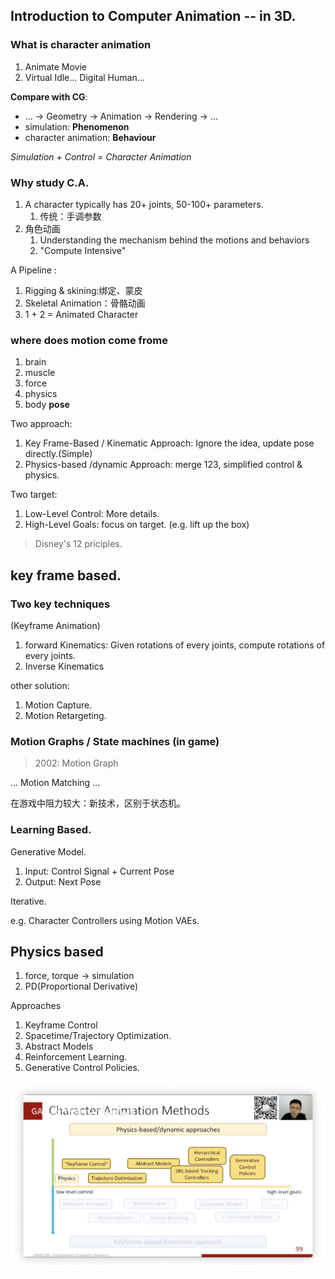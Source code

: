 ## Introduction to Computer Animation -- in 3D.

### What is character animation

1. Animate Movie
2. Virtual Idle... Digital Human...

**Compare with CG**:

- ... -> Geometry -> Animation -> Rendering -> ...
- simulation: **Phenomenon**
- character animation: **Behaviour**

*Simulation + Control = Character Animation*

### Why study C.A.

1. A character typically has 20+ joints, 50-100+ parameters.
    1. 传统：手调参数
2. 角色动画
    1. Understanding the mechanism behind the motions and behaviors
    2. "Compute Intensive"

A Pipeline :

1. Rigging & skining:绑定、蒙皮
2. Skeletal Animation：骨骼动画
3. 1 + 2 = Animated Character

### where does motion come frome

1. brain
2. muscle
3. force
4. physics
5. body **pose**


Two approach: 

1. Key Frame-Based / Kinematic Approach: Ignore the idea, update pose directly.(Simple)
2. Physics-based /dynamic Approach: merge 123, simplified control & physics.

Two target:

1. Low-Level Control: More details.
2. High-Level Goals: focus on target. (e.g. lift up the box)

> Disney's 12 priciples.

## key frame based. 

### Two key techniques

(Keyframe Animation)

1. forward Kinematics: Given rotations of every joints, compute rotations of every joints.
2. Inverse Kinematics

other solution: 

1. Motion Capture.
2. Motion Retargeting.

### Motion Graphs / State machines (in game)

> 2002: Motion Graph

... Motion Matching ...

在游戏中阻力较大：新技术，区别于状态机。

### Learning Based.

Generative Model.

1. Input: Control Signal + Current Pose
2. Output: Next Pose

Iterative.

e.g. Character Controllers using Motion VAEs.

## Physics based

1. force, torque -> simulation
2. PD(Proportional Derivative)

Approaches

1. Keyframe Control
2. Spacetime/Trajectory Optimization.
3. Abstract Models
4. Reinforcement Learning.
5. Generative Control Policies.

![](media/16655417660523.jpg)




